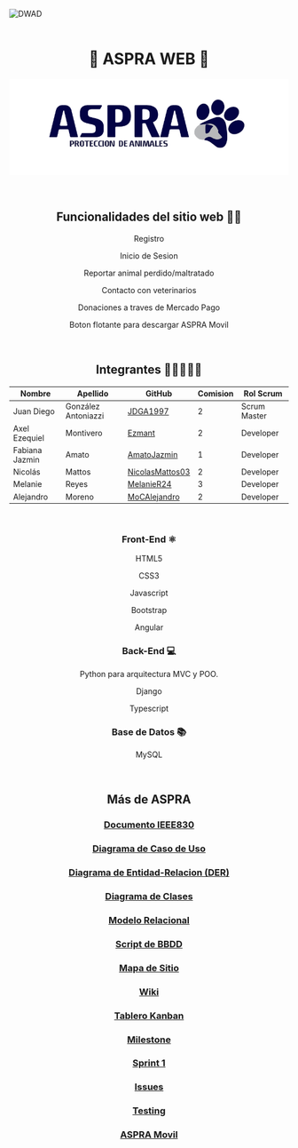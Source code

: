 ![DWAD](https://github.com/JDGA1997/ASPRA-Movil/assets/105946879/4bd8b57c-8cb3-4d67-92a8-bc83ac8733f4)
<br></br>

<div align="center">

# 🐾 ASPRA WEB 🐾
![imagen](https://raw.githubusercontent.com/AS-PR-A/ASPRA-Web/main/Frontend/animalesCommerce/src/assets/img/ASPRA.png)
<br>

<br />
 
## Funcionalidades del sitio web 📑📑

Registro

Inicio de Sesion

Reportar animal perdido/maltratado

Contacto con veterinarios

Donaciones a traves de Mercado Pago

Boton flotante para descargar ASPRA Movil

<br>

## Integrantes  👩‍💻👨🏼‍💻

| Nombre          | Apellido            | GitHub                                                | Comision |    Rol Scrum    |
|-----------------|---------------------|-------------------------------------------------------|----------|-----------------|
| Juan Diego      | González Antoniazzi | [JDGA1997](https://github.com/JDGA1997)               |   2      |  Scrum Master   |
| Axel Ezequiel   | Montivero           | [Ezmant](https://github.com/Ezmant)                   |   2      |   Developer     |
| Fabiana Jazmin  | Amato               | [AmatoJazmin](https://github.com/AmatoJazmin)         |   1      |   Developer     |
| Nicolás         | Mattos              | [NicolasMattos03](https://github.com/NicolasMattos03) |   2      |   Developer     |
| Melanie         | Reyes               | [MelanieR24](https://github.com/MelanieR24)           |   3      |      Developer  |
| Alejandro       |     Moreno          | [MoCAlejandro](https://github.com/MoCAlejandro)       |   2      |   Developer     |
  




<br>

### Front-End ⚛️

HTML5

CSS3

Javascript

Bootstrap

Angular

### Back-End 💻
Python para arquitectura MVC y POO.

Django

Typescript

### Base de Datos 📚
MySQL

<br>

## Más de ASPRA

### [Documento IEEE830](https://docs.google.com/document/d/1yoGYpTMU1NPqZDSuM2iEQeQGeHVx1eCX/edit?usp=sharing&ouid=103416615054896105402&rtpof=true&sd=true)

### [Diagrama de Caso de Uso](https://github.com/AS-PR-A/ASPRA-Web/blob/main/Documentacion/ASPRA%20web%20Diagrama%20Caso%20de%20Uso%20(Actualizado).pdf)

### [Diagrama de Entidad-Relacion (DER)]()

### [Diagrama de Clases]()

### [Modelo Relacional]()

### [Script de BBDD]()

### [Mapa de Sitio](https://github.com/AS-PR-A/ASPRA-Web/blob/main/Documentacion/Mapa%20de%20sitio%20ASPRA%20Web%20(Actualizado).pdf)

### [Wiki](https://github.com/AS-PR-A/ASPRA-Web/wiki)

### [Tablero Kanban](https://github.com/orgs/AS-PR-A/projects/8/views/1)

### [Milestone](https://github.com/AS-PR-A/ASPRA-Web/milestones)

### [Sprint 1](https://github.com/AS-PR-A/ASPRA-Web/milestone/1)

### [Issues](https://github.com/AS-PR-A/ASPRA-Web/issues)

### [Testing](https://github.com/AS-PR-A/ASPRA-Web/tree/main/Testing)

### [ASPRA Movil](https://github.com/AS-PR-A/ASPRA-Movil)

</div>

